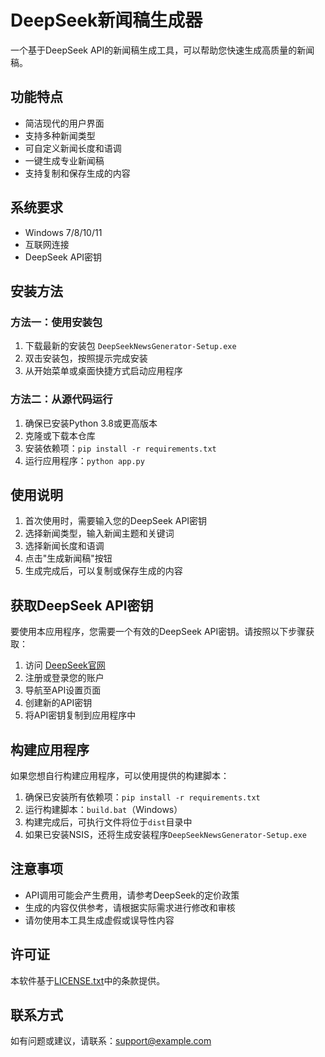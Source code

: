 # DeepSeek新闻稿生成器

一个基于DeepSeek API的新闻稿生成工具，可以帮助您快速生成高质量的新闻稿。

## 功能特点

- 简洁现代的用户界面
- 支持多种新闻类型
- 可自定义新闻长度和语调
- 一键生成专业新闻稿
- 支持复制和保存生成的内容

## 系统要求

- Windows 7/8/10/11
- 互联网连接
- DeepSeek API密钥

## 安装方法

### 方法一：使用安装包

1. 下载最新的安装包 `DeepSeekNewsGenerator-Setup.exe`
2. 双击安装包，按照提示完成安装
3. 从开始菜单或桌面快捷方式启动应用程序

### 方法二：从源代码运行

1. 确保已安装Python 3.8或更高版本
2. 克隆或下载本仓库
3. 安装依赖项：`pip install -r requirements.txt`
4. 运行应用程序：`python app.py`

## 使用说明

1. 首次使用时，需要输入您的DeepSeek API密钥
2. 选择新闻类型，输入新闻主题和关键词
3. 选择新闻长度和语调
4. 点击"生成新闻稿"按钮
5. 生成完成后，可以复制或保存生成的内容

## 获取DeepSeek API密钥

要使用本应用程序，您需要一个有效的DeepSeek API密钥。请按照以下步骤获取：

1. 访问 [DeepSeek官网](https://www.deepseek.com)
2. 注册或登录您的账户
3. 导航至API设置页面
4. 创建新的API密钥
5. 将API密钥复制到应用程序中

## 构建应用程序

如果您想自行构建应用程序，可以使用提供的构建脚本：

1. 确保已安装所有依赖项：`pip install -r requirements.txt`
2. 运行构建脚本：`build.bat`（Windows）
3. 构建完成后，可执行文件将位于`dist`目录中
4. 如果已安装NSIS，还将生成安装程序`DeepSeekNewsGenerator-Setup.exe`

## 注意事项

- API调用可能会产生费用，请参考DeepSeek的定价政策
- 生成的内容仅供参考，请根据实际需求进行修改和审核
- 请勿使用本工具生成虚假或误导性内容

## 许可证

本软件基于[LICENSE.txt](LICENSE.txt)中的条款提供。

## 联系方式

如有问题或建议，请联系：support@example.com
